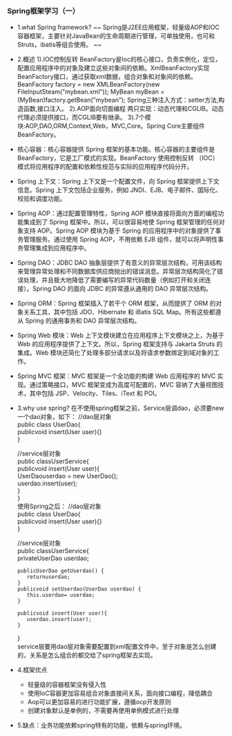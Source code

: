 ### Spring框架学习（一）
 - 1.what Spring framework?
  ~~ Spring是J2EE应用框架，轻量级AOP和IOC容器框架，主要针对JavaBean的生命周期进行管理，可单独使用，也可和Struts，ibatis等组合使用。 ~~
 - 2.概述
  1).IOC控制反转
    BeanFactory是Ioc的核心接口，负责实例化，定位，配置应用程序中的对象及建立这些对象间的依赖。XmlBeanFactory实现BeanFactory接口，通过获取xml数据，组合对象和对象间的依赖。
    BeanFactory factory = new XMLBeanFactory(new FileInputSteam("mybean.xml"));
    MyBean myBean = (MyBean)factory.getBean("mybean");
    Spring三种注入方式：setter方法,构造函数,接口注入。
  2).AOP面向切面编程
    两只实现：动态代理和CGLIB。动态代理必须提供接口，而CGLIB要有继承。
  3).7个模块:AOP,DAO,ORM,Context,Web，MVC,Core。Spring Core主要组件BeanFactory。
  - 核心容器：核心容器提供 Spring 框架的基本功能。核心容器的主要组件是 BeanFactory，它是工厂模式的实现。BeanFactory 使用控制反转 （IOC） 模式将应用程序的配置和依赖性规范与实际的应用程序代码分开。
  - Spring 上下文：Spring 上下文是一个配置文件，向 Spring 框架提供上下文信息。Spring 上下文包括企业服务，例如 JNDI、EJB、电子邮件、国际化、校验和调度功能。
  - Spring AOP：通过配置管理特性，Spring AOP 模块直接将面向方面的编程功能集成到了 Spring 框架中。所以，可以很容易地使 Spring 框架管理的任何对象支持 AOP。Spring AOP 模块为基于 Spring 的应用程序中的对象提供了事务管理服务。通过使用 Spring AOP，不用依赖 EJB 组件，就可以将声明性事务管理集成到应用程序中。
  - Spring DAO：JDBC DAO 抽象层提供了有意义的异常层次结构，可用该结构来管理异常处理和不同数据库供应商抛出的错误消息。异常层次结构简化了错误处理，并且极大地降低了需要编写的异常代码数量（例如打开和关闭连接）。Spring DAO 的面向 JDBC 的异常遵从通用的 DAO 异常层次结构。
  - Spring ORM：Spring 框架插入了若干个 ORM 框架，从而提供了 ORM 的对象关系工具，其中包括 JDO、Hibernate 和 iBatis SQL Map。所有这些都遵从 Spring 的通用事务和 DAO 异常层次结构。
  - Spring Web 模块：Web 上下文模块建立在应用程序上下文模块之上，为基于 Web 的应用程序提供了上下文。所以，Spring 框架支持与 Jakarta Struts 的集成。Web 模块还简化了处理多部分请求以及将请求参数绑定到域对象的工作。
  - Spring MVC 框架：MVC 框架是一个全功能的构建 Web 应用程序的 MVC 实现。通过策略接口，MVC 框架变成为高度可配置的，MVC 容纳了大量视图技术，其中包括 JSP、Velocity、Tiles、iText 和 POI。
 - 3.why use spring?
  在不使用spring框架之前，Service层调dao，必须要new 一个dao对象，如下：
      //dao层对象  
    public class UserDao{  
       publicvoid insert(User user){}  
    }  
       
    //service层对象  
    public classUserService{  
       publicvoid insert(User user){  
           UserDaouserdao = new UserDao();  
           userdao.insert(user);  
       }  
    }  
   使用Spring之后：
    //dao层对象  
    public class UserDao{  
        publicvoid insert(User user){}  
    }  
       
    //service层对象  
    public classUserService{  
       privateUserDao userdao;  
       
       publicUserDao getUserdao() {  
          returnuserdao;  
       }  
       publicvoid setUserdao(UserDao userdao) {  
          this.userdao= userdao;  
       }  
       
       publicvoid insert(User user){  
          userdao.insert(user);  
       }  
       
    }  
    service层要用dao层对象需要配置到xml配置文件中，至于对象是怎么创建的，关系是怎么组合的都交给了spring框架去实现。
 - 4.框架优点
   - 轻量级的容器框架没有侵入性
   - 使用IoC容器更加容易组合对象直接间关系，面向接口编程，降低耦合
   - Aop可以更加容易的进行功能扩展，遵循ocp开发原则
   - 创建对象默认是单例的，不需要再使用单例模式进行处理

 - 5.缺点：业务功能依赖spring特有的功能，依赖与spring环境。
